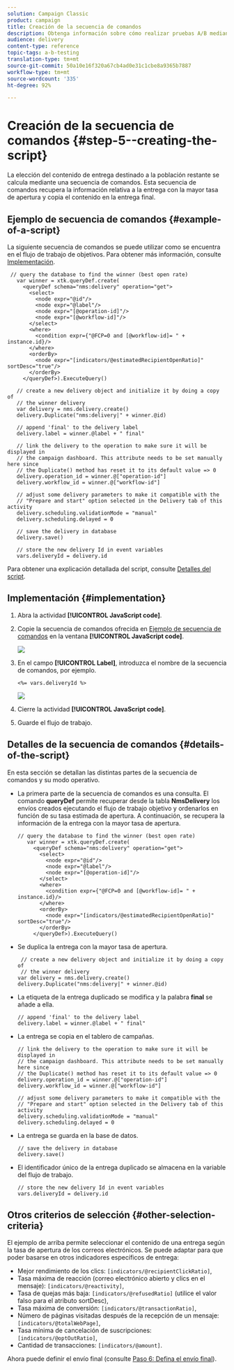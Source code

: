 ```yaml
---
solution: Campaign Classic
product: campaign
title: Creación de la secuencia de comandos
description: Obtenga información sobre cómo realizar pruebas A/B mediante un caso de uso dedicado.
audience: delivery
content-type: reference
topic-tags: a-b-testing
translation-type: tm+mt
source-git-commit: 50a10e16f320a67cb4ad0e31c1cbe8a9365b7887
workflow-type: tm+mt
source-wordcount: '335'
ht-degree: 92%

---
```



# Creación de la secuencia de comandos {#step-5--creating-the-script}

La elección del contenido de entrega destinado a la población restante se calcula mediante una secuencia de comandos. Esta secuencia de comandos recupera la información relativa a la entrega con la mayor tasa de apertura y copia el contenido en la entrega final.

## Ejemplo de secuencia de comandos {#example-of-a-script}

La siguiente secuencia de comandos se puede utilizar como se encuentra en el flujo de trabajo de objetivos. Para obtener más información, consulte [Implementación](#implementation).

```
 // query the database to find the winner (best open rate)
   var winner = xtk.queryDef.create(
     <queryDef schema="nms:delivery" operation="get">
       <select>
         <node expr="@id"/>
         <node expr="@label"/>
         <node expr="[@operation-id]"/>
         <node expr="[@workflow-id]"/>
       </select>
       <where>
         <condition expr={"@FCP=0 and [@workflow-id]= " + instance.id}/>
       </where>
       <orderBy>
         <node expr="[indicators/@estimatedRecipientOpenRatio]" sortDesc="true"/>
       </orderBy>
     </queryDef>).ExecuteQuery()
   
   // create a new delivery object and initialize it by doing a copy of
   // the winner delivery
   var delivery = nms.delivery.create()
   delivery.Duplicate("nms:delivery|" + winner.@id)

   // append 'final' to the delivery label
   delivery.label = winner.@label + " final"

   // link the delivery to the operation to make sure it will be displayed in
   // the campaign dashboard. This attribute needs to be set manually here since 
   // the Duplicate() method has reset it to its default value => 0
   delivery.operation_id = winner.@["operation-id"]
   delivery.workflow_id = winner.@["workflow-id"]

   // adjust some delivery parameters to make it compatible with the 
   // "Prepare and start" option selected in the Delivery tab of this activity
   delivery.scheduling.validationMode = "manual"
   delivery.scheduling.delayed = 0
 
   // save the delivery in database
   delivery.save()
 
   // store the new delivery Id in event variables
   vars.deliveryId = delivery.id
```

Para obtener una explicación detallada del script, consulte [Detalles del script](#details-of-the-script).

## Implementación {#implementation}

1. Abra la actividad **[!UICONTROL JavaScript code]**.
1. Copie la secuencia de comandos ofrecida en [Ejemplo de secuencia de comandos](#example-of-a-script) en la ventana **[!UICONTROL JavaScript code]**.

   ![](assets/use_case_abtesting_configscript_002.png)

1. En el campo **[!UICONTROL Label]**, introduzca el nombre de la secuencia de comandos, por ejemplo.

   ```
   <%= vars.deliveryId %>
   ```

   ![](assets/use_case_abtesting_configscript_003.png)

1. Cierre la actividad **[!UICONTROL JavaScript code]**.
1. Guarde el flujo de trabajo.

## Detalles de la secuencia de comandos {#details-of-the-script}

En esta sección se detallan las distintas partes de la secuencia de comandos y su modo operativo.

* La primera parte de la secuencia de comandos es una consulta. El comando **queryDef** permite recuperar desde la tabla **NmsDelivery** los envíos creados ejecutando el flujo de trabajo objetivo y ordenarlos en función de su tasa estimada de apertura. A continuación, se recupera la información de la entrega con la mayor tasa de apertura.

   ```
   // query the database to find the winner (best open rate)
      var winner = xtk.queryDef.create(
        <queryDef schema="nms:delivery" operation="get">
          <select>
            <node expr="@id"/>
            <node expr="@label"/>
            <node expr="[@operation-id]"/>
          </select>
          <where>
            <condition expr={"@FCP=0 and [@workflow-id]= " + instance.id}/>
          </where>
          <orderBy>
            <node expr="[indicators/@estimatedRecipientOpenRatio]" sortDesc="true"/>
          </orderBy>
        </queryDef>).ExecuteQuery()
   ```

* Se duplica la entrega con la mayor tasa de apertura.

   ```
    // create a new delivery object and initialize it by doing a copy of
    // the winner delivery
   var delivery = nms.delivery.create()
   delivery.Duplicate("nms:delivery|" + winner.@id)
   ```

* La etiqueta de la entrega duplicado se modifica y la palabra **final** se añade a ella.

   ```
   // append 'final' to the delivery label
   delivery.label = winner.@label + " final"
   ```

* La entrega se copia en el tablero de campañas.

   ```
   // link the delivery to the operation to make sure it will be displayed in
   // the campaign dashboard. This attribute needs to be set manually here since 
   // the Duplicate() method has reset it to its default value => 0
   delivery.operation_id = winner.@["operation-id"]
   delivery.workflow_id = winner.@["workflow-id"]
   ```

   ```
   // adjust some delivery parameters to make it compatible with the 
   // "Prepare and start" option selected in the Delivery tab of this activity
   delivery.scheduling.validationMode = "manual"
   delivery.scheduling.delayed = 0
   ```

* La entrega se guarda en la base de datos.

   ```
   // save the delivery in database
   delivery.save()
   ```

* El identificador único de la entrega duplicado se almacena en la variable del flujo de trabajo.

   ```
   // store the new delivery Id in event variables
   vars.deliveryId = delivery.id
   ```

## Otros criterios de selección {#other-selection-criteria}

El ejemplo de arriba permite seleccionar el contenido de una entrega según la tasa de apertura de los correos electrónicos. Se puede adaptar para que poder basarse en otros indicadores específicos de entrega:

* Mejor rendimiento de los clics: `[indicators/@recipientClickRatio]`,
* Tasa máxima de reacción (correo electrónico abierto y clics en el mensaje): `[indicators/@reactivity]`,
* Tasa de quejas más baja: `[indicators/@refusedRatio]` (utilice el valor falso para el atributo sortDesc),
* Tasa máxima de conversión: `[indicators/@transactionRatio]`,
* Número de páginas visitadas después de la recepción de un mensaje: `[indicators/@totalWebPage]`,
* Tasa mínima de cancelación de suscripciones: `[indicators/@optOutRatio]`,
* Cantidad de transacciones: `[indicators/@amount]`.

Ahora puede definir el envío final (consulte [Paso 6: Defina el envío final](../../delivery/using/a-b-testing-uc-final-delivery.md)).
